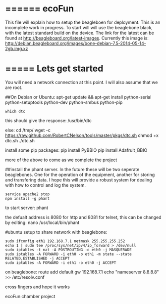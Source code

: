 ======
ecoFun
======
This file will explain how to setup the beagleboen for deployment.  This is an incomplete work in progress.  To start will will use the beaglebone black, with the latest standard build on the device.  The link for the latest can be found at http://beagleboard.org/latest-images.  Currently this image is:
http://debian.beagleboard.org/images/bone-debian-7.5-2014-05-14-2gb.img.xz

=====
Lets get started
=====
You will need a network connection at this point.  I will also assume that we are root.

##On Debian or Ubuntu:
    apt-get update && apt-get install python-serial python-setuptools python-dev python-smbus python-pip

    which dtc

this should give the response:
    /usr/bin/dtc

else:
    cd /tmp/
    wget -c https://raw.github.com/RobertCNelson/tools/master/pkgs/dtc.sh 
    chmod +x dtc.sh 
    ./dtc.sh 

install some pip packages:
    pip install PyBBIO
    pip install Adafruit_BBIO

more of the above to come as we complete the project

##install the phant server.  In the future these will be two seperate beaglebones.  One for the operation of the equipment, another for storing and transfering data.  I hope this will provide a robust system for dealing with how to control and log the system.

    service apache2 stop
    npm install -g phant

to start server:
    phant

the defualt address is 8080 for http and 8081 for telnet, this can be changed by editing:
    nano /usr/local/bin/phant

#ubuntu setup to share network with beaglebone:

    sudo ifconfig eth1 192.168.7.1 netmask 255.255.255.252
    echo 1 | sudo tee /proc/sys/net/ipv4/ip_forward > /dev/null
    sudo iptables -t nat -A POSTROUTING -o eth0 -j MASQUERADE
    sudo iptables -A FORWARD -i eth0 -o eth1 -m state --state RELATED,ESTABLISHED -j ACCEPT
    sudo iptables -A FORWARD -i eth1 -o eth0 -j ACCEPT

on beaglebone:
    route add default gw 192.168.7.1
    echo "nameserver 8.8.8.8" >> /etc/resolv.conf

cross fingers and hope it works

ecoFun chamber project
